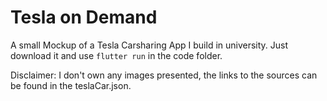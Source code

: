 # Tesla on Demand

A small Mockup of a Tesla Carsharing App I build in university.
Just download it and use `flutter run` in the code folder.

Disclaimer:
I don't own any images presented, the links to the sources can be found in the teslaCar.json.
